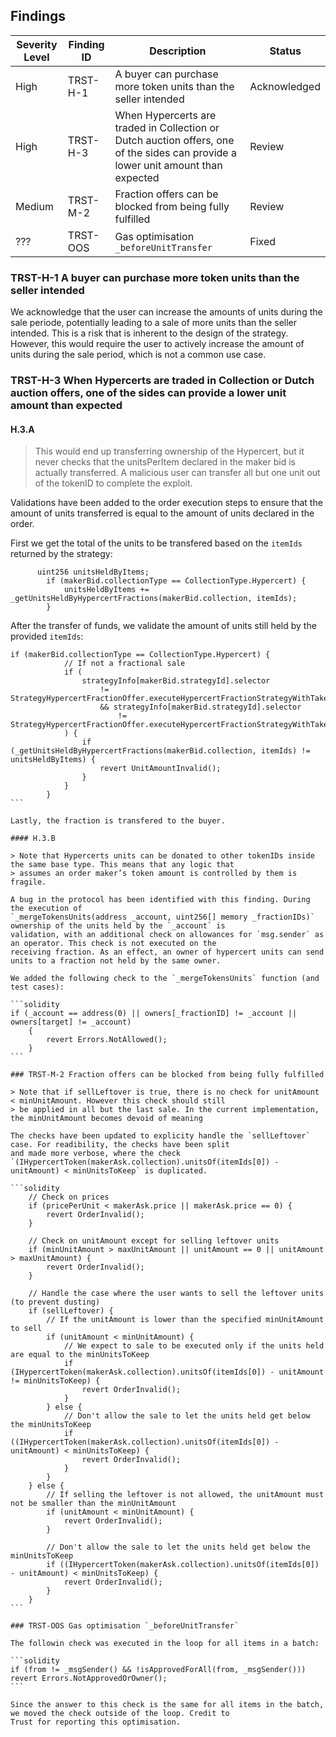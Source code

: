 ## Findings

| Severity Level | Finding ID | Description                                                                                                                      | Status       |
| -------------- | ---------- | -------------------------------------------------------------------------------------------------------------------------------- | ------------ |
| High           | TRST-H-1   | A buyer can purchase more token units than the seller intended                                                                   | Acknowledged |
| High           | TRST-H-3   | When Hypercerts are traded in Collection or Dutch auction offers, one of the sides can provide a lower unit amount than expected | Review       |
| Medium         | TRST-M-2   | Fraction offers can be blocked from being fully fulfilled                                                                        | Review       |
| ???            | TRST-OOS   | Gas optimisation `_beforeUnitTransfer`                                                                                           | Fixed        |

### TRST-H-1 A buyer can purchase more token units than the seller intended

We acknowledge that the user can increase the amounts of units during the sale periode, potentially leading to a sale of
more units than the seller intended. This is a risk that is inherent to the design of the strategy. However, this would
require the user to actively increase the amount of units during the sale period, which is not a common use case.

### TRST-H-3 When Hypercerts are traded in Collection or Dutch auction offers, one of the sides can provide a lower unit amount than expected

#### H.3.A

> This would end up transferring ownership of the Hypercert, but it never checks that the unitsPerItem declared in the
> maker bid is actually transferred. A malicious user can transfer all but one unit out of the tokenID to complete the
> exploit.

Validations have been added to the order execution steps to ensure that the amount of units transferred is equal to the
amount of units declared in the order.

First we get the total of the units to be transfered based on the `itemIds` returned by the strategy:

```solidity
      uint256 unitsHeldByItems;
        if (makerBid.collectionType == CollectionType.Hypercert) {
            unitsHeldByItems += _getUnitsHeldByHypercertFractions(makerBid.collection, itemIds);
        }
```

After the transfer of funds, we validate the amount of units still held by the provided `itemIds`:

````solidity
if (makerBid.collectionType == CollectionType.Hypercert) {
            // If not a fractional sale
            if (
                strategyInfo[makerBid.strategyId].selector
                    != StrategyHypercertFractionOffer.executeHypercertFractionStrategyWithTakerBid.selector
                    && strategyInfo[makerBid.strategyId].selector
                        != StrategyHypercertFractionOffer.executeHypercertFractionStrategyWithTakerBidWithAllowlist.selector
            ) {
                if (_getUnitsHeldByHypercertFractions(makerBid.collection, itemIds) != unitsHeldByItems) {
                    revert UnitAmountInvalid();
                }
            }
        }
```

Lastly, the fraction is transfered to the buyer.

#### H.3.B

> Note that Hypercerts units can be donated to other tokenIDs inside the same base type. This means that any logic that
> assumes an order maker’s token amount is controlled by them is fragile.

A bug in the protocol has been identified with this finding. During the execution of
`_mergeTokensUnits(address _account, uint256[] memory _fractionIDs)` ownership of the units held by the `_account` is
validation, with an additional check on allowances for `msg.sender` as an operator. This check is not executed on the
receiving fraction. As an effect, an owner of hypercert units can send units to a fraction not held by the same owner.

We added the following check to the `_mergeTokensUnits` function (and test cases):

```solidity
if (_account == address(0) || owners[_fractionID] != _account || owners[target] != _account)
    {
        revert Errors.NotAllowed();
    }
```

### TRST-M-2 Fraction offers can be blocked from being fully fulfilled

> Note that if sellLeftover is true, there is no check for unitAmount < minUnitAmount. However this check should still
> be applied in all but the last sale. In the current implementation, the minUnitAmount becomes devoid of meaning

The checks have been updated to explicity handle the `sellLeftover` case. For readibility, the checks have been split
and made more verbose, where the check
`(IHypercertToken(makerAsk.collection).unitsOf(itemIds[0]) - unitAmount) < minUnitsToKeep` is duplicated.

```solidity
    // Check on prices
    if (pricePerUnit < makerAsk.price || makerAsk.price == 0) {
        revert OrderInvalid();
    }

    // Check on unitAmount except for selling leftover units
    if (minUnitAmount > maxUnitAmount || unitAmount == 0 || unitAmount > maxUnitAmount) {
        revert OrderInvalid();
    }

    // Handle the case where the user wants to sell the leftover units (to prevent dusting)
    if (sellLeftover) {
        // If the unitAmount is lower than the specified minUnitAmount to sell
        if (unitAmount < minUnitAmount) {
            // We expect to sale to be executed only if the units held are equal to the minUnitsToKeep
            if (IHypercertToken(makerAsk.collection).unitsOf(itemIds[0]) - unitAmount != minUnitsToKeep) {
                revert OrderInvalid();
            }
        } else {
            // Don't allow the sale to let the units held get below the minUnitsToKeep
            if ((IHypercertToken(makerAsk.collection).unitsOf(itemIds[0]) - unitAmount) < minUnitsToKeep) {
                revert OrderInvalid();
            }
        }
    } else {
        // If selling the leftover is not allowed, the unitAmount must not be smaller than the minUnitAmount
        if (unitAmount < minUnitAmount) {
            revert OrderInvalid();
        }

        // Don't allow the sale to let the units held get below the minUnitsToKeep
        if ((IHypercertToken(makerAsk.collection).unitsOf(itemIds[0]) - unitAmount) < minUnitsToKeep) {
            revert OrderInvalid();
        }
    }
```

### TRST-OOS Gas optimisation `_beforeUnitTransfer`

The followin check was executed in the loop for all items in a batch:

```solidity
if (from != _msgSender() && !isApprovedForAll(from, _msgSender())) revert Errors.NotApprovedOrOwner();
```

Since the answer to this check is the same for all items in the batch, we moved the check outside of the loop. Credit to
Trust for reporting this optimisation.
````
